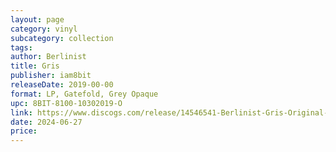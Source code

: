 ```yaml
---
layout: page
category: vinyl
subcategory: collection
tags:
author: Berlinist
title: Gris
publisher: iam8bit
releaseDate: 2019-00-00
format: LP, Gatefold, Grey Opaque
upc: 8BIT-8100-10302019-O
link: https://www.discogs.com/release/14546541-Berlinist-Gris-Original-Soundtrack
date: 2024-06-27
price:
---
```

